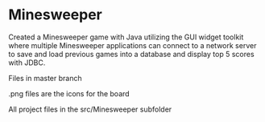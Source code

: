 # Minesweeper

Created a Minesweeper game with Java utilizing the GUI widget toolkit where multiple Minesweeper applications can connect to a network server to save and load previous games into a database and display top 5 scores with JDBC.

Files in master branch

.png files are the icons for the board

All project files in the src/Minesweeper subfolder
